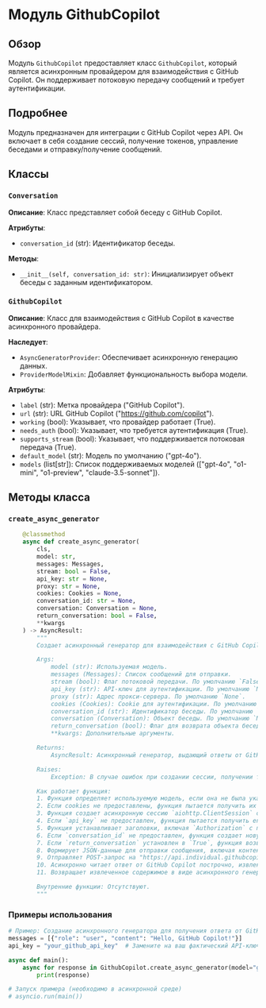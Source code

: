 # Модуль GithubCopilot

## Обзор

Модуль `GithubCopilot` предоставляет класс `GithubCopilot`, который является асинхронным провайдером для взаимодействия с GitHub Copilot. Он поддерживает потоковую передачу сообщений и требует аутентификации.

## Подробнее

Модуль предназначен для интеграции с GitHub Copilot через API. Он включает в себя создание сессий, получение токенов, управление беседами и отправку/получение сообщений.

## Классы

### `Conversation`

**Описание**: Класс представляет собой беседу с GitHub Copilot.

**Атрибуты**:
- `conversation_id` (str): Идентификатор беседы.

**Методы**:
- `__init__(self, conversation_id: str)`: Инициализирует объект беседы с заданным идентификатором.

### `GithubCopilot`

**Описание**: Класс для взаимодействия с GitHub Copilot в качестве асинхронного провайдера.

**Наследует**:
- `AsyncGeneratorProvider`: Обеспечивает асинхронную генерацию данных.
- `ProviderModelMixin`: Добавляет функциональность выбора модели.

**Атрибуты**:
- `label` (str): Метка провайдера ("GitHub Copilot").
- `url` (str): URL GitHub Copilot ("https://github.com/copilot").
- `working` (bool): Указывает, что провайдер работает (True).
- `needs_auth` (bool): Указывает, что требуется аутентификация (True).
- `supports_stream` (bool): Указывает, что поддерживается потоковая передача (True).
- `default_model` (str): Модель по умолчанию ("gpt-4o").
- `models` (list[str]): Список поддерживаемых моделей (["gpt-4o", "o1-mini", "o1-preview", "claude-3.5-sonnet"]).

## Методы класса

### `create_async_generator`

```python
    @classmethod
    async def create_async_generator(
        cls,
        model: str,
        messages: Messages,
        stream: bool = False,
        api_key: str = None,
        proxy: str = None,
        cookies: Cookies = None,
        conversation_id: str = None,
        conversation: Conversation = None,
        return_conversation: bool = False,
        **kwargs
    ) -> AsyncResult:
        """
        Создает асинхронный генератор для взаимодействия с GitHub Copilot.

        Args:
            model (str): Используемая модель.
            messages (Messages): Список сообщений для отправки.
            stream (bool): Флаг потоковой передачи. По умолчанию `False`.
            api_key (str): API-ключ для аутентификации. По умолчанию `None`.
            proxy (str): Адрес прокси-сервера. По умолчанию `None`.
            cookies (Cookies): Cookie для аутентификации. По умолчанию `None`.
            conversation_id (str): Идентификатор беседы. По умолчанию `None`.
            conversation (Conversation): Объект беседы. По умолчанию `None`.
            return_conversation (bool): Флаг для возврата объекта беседы. По умолчанию `False`.
            **kwargs: Дополнительные аргументы.

        Returns:
            AsyncResult: Асинхронный генератор, выдающий ответы от GitHub Copilot.

        Raises:
            Exception: В случае ошибок при создании сессии, получении токена или отправке сообщений.

        Как работает функция:
        1. Функция определяет используемую модель, если она не была указана.
        2. Если cookies не предоставлены, функция пытается получить их для домена github.com.
        3. Функция создает асинхронную сессию `aiohttp.ClientSession` с заданными параметрами (прокси, cookies, заголовки).
        4. Если `api_key` не предоставлен, функция пытается получить его, отправляя POST-запрос на "https://github.com/github-copilot/chat/token".
        5. Функция устанавливает заголовки, включая `Authorization` с полученным `api_key`.
        6. Если `conversation_id` не предоставлен, функция создает новую беседу, отправляя POST-запрос на "https://api.individual.githubcopilot.com/github/chat/threads".
        7. Если `return_conversation` установлен в `True`, функция возвращает объект `Conversation` с полученным `conversation_id`.
        8. Формирует JSON-данные для отправки сообщения, включая контент, модель и режим.
        9. Отправляет POST-запрос на "https://api.individual.githubcopilot.com/github/chat/threads/{conversation_id}/messages" с JSON-данными и заголовками.
        10. Асинхронно читает ответ от GitHub Copilot построчно, извлекая содержимое из строк, начинающихся с "data: ".
        11. Возвращает извлеченное содержимое в виде асинхронного генератора.

        Внутренние функции: Отсутствуют.
        """
```

### Примеры использования

```python
# Пример: Создание асинхронного генератора для получения ответа от GitHub Copilot
messages = [{"role": "user", "content": "Hello, GitHub Copilot!"}]
api_key = "your_github_api_key"  # Замените на ваш фактический API-ключ

async def main():
    async for response in GithubCopilot.create_async_generator(model="gpt-4o", messages=messages, api_key=api_key):
        print(response)

# Запуск примера (необходимо в асинхронной среде)
# asyncio.run(main())